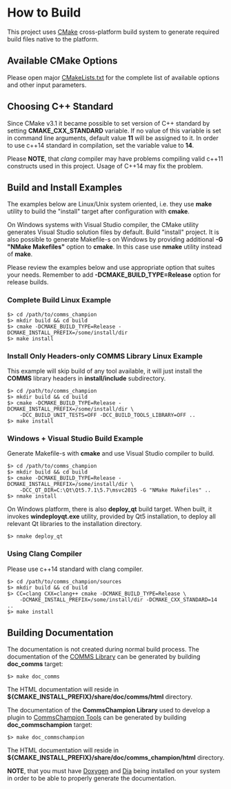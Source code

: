 # How to Build

This project uses [CMake](https://cmake.org) cross-platform build system to
generate required build files native to the platform.

## Available CMake Options
Please open major [CMakeLists.txt](../CMakeLists.txt) for the complete list
of available options and other input parameters.

## Choosing C++ Standard

Since CMake v3.1 it became possible to set version of C++ standard by setting
**CMAKE_CXX_STANDARD** variable. If no value of this variable is set in command
line arguments, default value **11** will be assigned to it. In order to use
c++14 standard in compilation, set the variable value to **14**. 

Please **NOTE**, that _clang_ compiler may have problems compiling valid c++11 
constructs used in this project. Usage of C++14 may fix the problem.

## Build and Install Examples

The examples below are Linux/Unix system oriented, i.e. they use **make** utility
to build the "install" target after configuration with **cmake**. 

On Windows
systems with Visual Studio compiler, the CMake utility generates Visual Studio
solution files by default. Build "install" project. It is also possible to 
generate Makefile-s on Windows by providing additional **-G "NMake Makefiles"** option
to **cmake**. In this case use **nmake** utility instead of **make**.

Please review the examples below and use appropriate option that suites your
needs. Remember to add **-DCMAKE_BUILD_TYPE=Release** option for release
builds.

### Complete Build Linux Example
```
$> cd /path/to/comms_champion
$> mkdir build && cd build
$> cmake -DCMAKE_BUILD_TYPE=Release -DCMAKE_INSTALL_PREFIX=/some/install/dir 
$> make install 
```

### Install Only Headers-only **COMMS** Library Linux Example
This example will skip build of any tool available, it will just install 
the **COMMS** library headers in **install/include** subdirectory.

```
$> cd /path/to/comms_champion
$> mkdir build && cd build
$> cmake -DCMAKE_BUILD_TYPE=Release -DCMAKE_INSTALL_PREFIX=/some/install/dir \
    -DCC_BUILD_UNIT_TESTS=OFF -DCC_BUILD_TOOLS_LIBRARY=OFF ..
$> make install 
```
### Windows + Visual Studio Build Example
Generate Makefile-s with **cmake** and use Visual Studio compiler to build.

```
$> cd /path/to/comms_champion
$> mkdir build && cd build
$> cmake -DCMAKE_BUILD_TYPE=Release -DCMAKE_INSTALL_PREFIX=/some/install/dir \
    -DCC_QT_DIR=C:\Qt\Qt5.7.1\5.7\msvc2015 -G "NMake Makefiles" ..
$> nmake install 
```

On Windows platform, there is also **deploy_qt** build target. When built, it
invokes **windeployqt.exe** utility, provided by Qt5 installation, to deploy
all relevant Qt libraries to the installation directory. 

```
$> nmake deploy_qt 
```

### Using Clang Compiler
Please use c++14 standard with clang compiler.

```
$> cd /path/to/comms_champion/sources
$> mkdir build && cd build
$> CC=clang CXX=clang++ cmake -DCMAKE_BUILD_TYPE=Release \
    -DCMAKE_INSTALL_PREFIX=/some/install/dir -DCMAKE_CXX_STANDARD=14 ..
$> make install 
```

## Building Documentation
The documentation is not created during normal build process. The documentation of
the [COMMS Library](https://github.com/commschamp/comms_champion#comms-library) 
can be generated by building **doc_comms** target:

``` 
$> make doc_comms
```

The HTML documentation will reside in **${CMAKE_INSTALL_PREFIX}/share/doc/comms/html** directory.

The documentation of 
the **CommsChampion Library** used to develop a plugin to 
[CommsChampion Tools](https://github.com/commschamp/comms_champion#commschampion-tools) 
can be generated by building **doc_commschampion**
target:
 
```
$> make doc_commschampion
```

The HTML documentation will reside in **${CMAKE_INSTALL_PREFIX}/share/doc/comms_champion/html** directory.

**NOTE**, that you must have 
[Doxygen](www.doxygen.org) 
and [Dia](https://wiki.gnome.org/Apps/Dia) 
being installed on your system in order to be able to properly generate the 
documentation.

